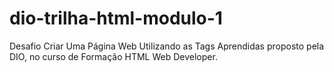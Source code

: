 # dio-trilha-html-modulo-1
Desafio Criar Uma Página Web Utilizando as Tags Aprendidas proposto pela DIO, no curso de Formação HTML Web Developer.
